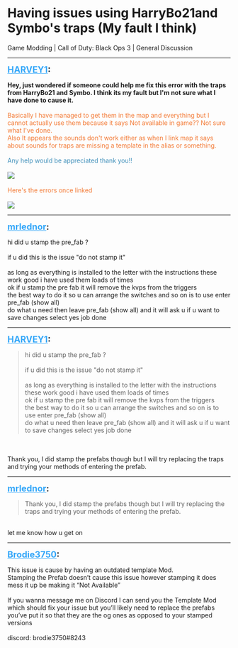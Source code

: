 # Having issues using HarryBo21and Symbo's traps (My fault I think)
Game Modding | Call of Duty: Black Ops 3 | General Discussion

---
<strong style="font-size: 1.4em;"><span style="text-decoration: underline;text-decoration-color: #34a7f9;"><span style="color:#34a7f9;">HARVEY1</span></span>:</strong>

<p><strong>Hey, just wondered if someone could help me fix this error with the traps from HarryBo21 and Symbo. I think its my fault but I&#39;m not sure what I have done to cause it.</strong><br /><br /><span style="color:rgb(243, 121, 52);">Basically I have managed to get them in the map and everything but I cannot actually use them because it says Not available in game?? Not sure what I&#39;ve done.<br />Also It appears the sounds don&#39;t work either as when I link map it says about sounds for traps are missing a template in the alias or something.</span><br /><br /><span style="color:rgb(61, 142, 185);">Any help would be appreciated thank you!!</span><br /><br /><img style="max-width: 500px;" src="{{ '/wiki/threads/assets/a.876.jpg' | relative_url }}"><br /><br /><span style="color:rgb(243, 121, 52);">Here&#39;s the errors once linked</span><br /><br /><img style="max-width: 500px;" src="{{ '/wiki/threads/assets/a.877.jpg' | relative_url }}"></p>

---
<strong style="font-size: 1.4em;"><span style="text-decoration: underline;text-decoration-color: #34a7f9;"><span style="color:#34a7f9;">mrlednor</span></span>:</strong>

<p>hi did u stamp the pre_fab ?<br /><br />if u did this is the issue &quot;do not stamp it&quot;<br /><br />as long as everything is installed to the letter with the instructions these work good i have used them loads of times <br /> ok if u stamp the pre fab it will remove the kvps from the triggers<br />the best way to do it so u can arrange the switches and so on is to use enter pre_fab (show all)<br />do what u need then leave pre_fab (show all) and it will ask u if u want to save changes select yes job done</p>

---
<strong style="font-size: 1.4em;"><span style="text-decoration: underline;text-decoration-color: #34a7f9;"><span style="color:#34a7f9;">HARVEY1</span></span>:</strong>

<p><blockquote>hi did u stamp the pre_fab ?<br /><br />if u did this is the issue &quot;do not stamp it&quot;<br /><br />as long as everything is installed to the letter with the instructions these work good i have used them loads of times<br />ok if u stamp the pre fab it will remove the kvps from the triggers<br />the best way to do it so u can arrange the switches and so on is to use enter pre_fab (show all)<br />do what u need then leave pre_fab (show all) and it will ask u if u want to save changes select yes job done<br /></blockquote><br /><br />Thank you, I did stamp the prefabs though but I will try replacing the traps and trying your methods of entering the prefab.</p>

---
<strong style="font-size: 1.4em;"><span style="text-decoration: underline;text-decoration-color: #34a7f9;"><span style="color:#34a7f9;">mrlednor</span></span>:</strong>

<p><blockquote>Thank you, I did stamp the prefabs though but I will try replacing the traps and trying your methods of entering the prefab.<br /></blockquote><br />let me know how u get on</p>

---
<strong style="font-size: 1.4em;"><span style="text-decoration: underline;text-decoration-color: #34a7f9;"><span style="color:#34a7f9;">Brodie3750</span></span>:</strong>

<p>This issue is cause by having an outdated template Mod.<br />Stamping the Prefab doesn’t cause this issue however stamping it does mess it up be making it “Not Available” <br /><br />If you wanna message me on Discord I can send you the Template Mod which should fix your issue but you’ll likely need to replace the prefabs you’ve put it so that they are the og ones as opposed to your stamped versions<br /><br />discord: brodie3750#8243</p>
